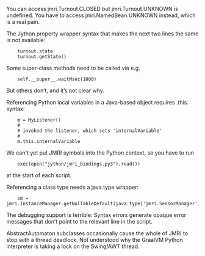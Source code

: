 You can access jmri.Turnout.CLOSED but jmri.Turnout.UNKNOWN is undefined.  You have to access jmri.NamedBean.UNKNOWN instead, which is a real pain.

The Jython property wrapper syntax that makes the next two lines the same is not available:
```
	turnout.state
	turnout.getState()
```

Some super-class methods need to be called via e.g.
```
	self.__super__.waitMsec(1000)
```
But others don’t, and it’s not clear why.

Referencing Python local variables in a Java-based object requires .this. syntax:
```
    m = MyListener()
    #
    # invoked the listener, which sets 'internalVariable'
    #
    m.this.internalVariable
```

We can't yet put JMRI symbols into the Python context, so you have to run
```
	exec(open("jython/jmri_bindings.py3").read())
```
at the start of each script.

Referencing a class type needs a java.type wrapper:
```
    sm = jmri.InstanceManager.getNullableDefault(java.type('jmri.SensorManager'))
```

The debugging support is terrible:  Syntax errors generate opaque error messages that don’t point to the relevant line in the script.

AbstractAutomaton subclasses occasionally cause the whole of JMRI to stop with a thread deadlock.  Not understood why the GraalVM Python interpreter is taking a lock on the Swing/AWT thread.

